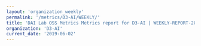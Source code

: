 ```yaml
---
layout: 'organization_weekly'
permalink: '/metrics/D3-AI/WEEKLY/'
title: 'DAI Lab OSS Metrics Metrics report for D3-AI | WEEKLY-REPORT-2019-06-02'
organization: 'D3-AI'
current_date: '2019-06-02'
---
```

